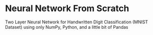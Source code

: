 # Neural Network From Scratch
Two Layer Neural Network for Handwritten DIgit Classification (MNIST Dataset) using only NumPy, Python, and a little bit of Pandas
